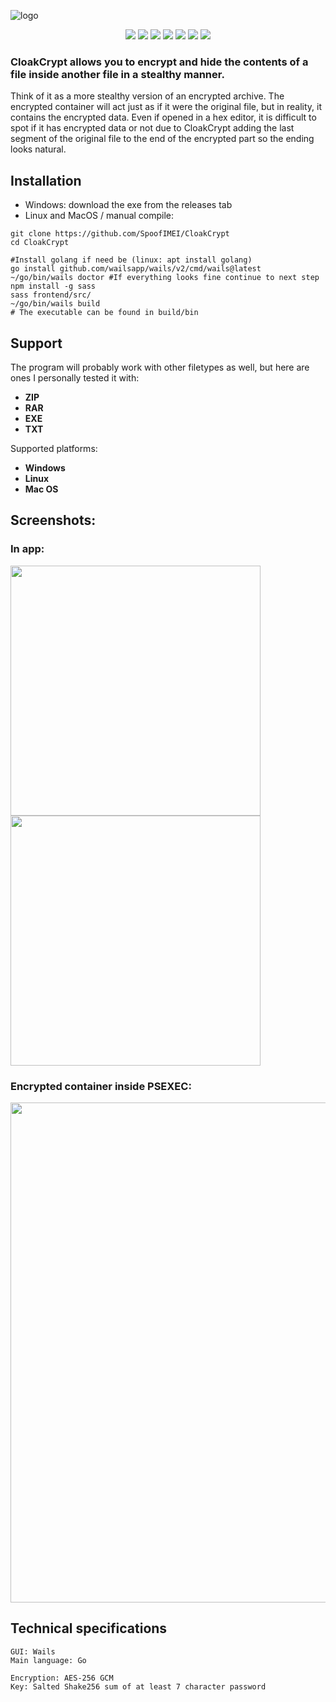 ![logo](https://github.com/user-attachments/assets/0bbc4877-7d9c-49f3-8253-15f1c87bd422)
<p align="center">
<img src="https://img.shields.io/badge/go-%2300ADD8.svg?style=for-the-badge&logo=go&logoColor=white">
<img src="https://img.shields.io/badge/html5-%23E34F26.svg?style=for-the-badge&logo=html5&logoColor=white">
<img src="https://img.shields.io/badge/css3-%231572B6.svg?style=for-the-badge&logo=css3&logoColor=white">
<img src="https://img.shields.io/badge/react-%2320232a.svg?style=for-the-badge&logo=react&logoColor=%2361DAFB">
<img src="https://img.shields.io/badge/Windows-0078D6?style=for-the-badge&logo=windows&logoColor=white">
<img src="https://img.shields.io/badge/Linux-FCC624?style=for-the-badge&logo=linux&logoColor=black">
<img src="https://img.shields.io/badge/mac%20os-000000?style=for-the-badge&logo=macos&logoColor=F0F0F0">
</p>

### CloakCrypt allows you to encrypt and hide the contents of a file inside another file in a stealthy manner. 

Think of it as a more stealthy version of an encrypted archive. The encrypted container will act just as if it were the original file, but in reality, it contains the encrypted data. Even if opened in a hex editor, it is difficult to spot if it has encrypted data or not due to CloakCrypt adding the last segment of the original file to the end of the encrypted part so the ending looks natural.

## Installation
* Windows: download the exe from the releases tab
* Linux and MacOS / manual compile:
```
git clone https://github.com/SpoofIMEI/CloakCrypt
cd CloakCrypt

#Install golang if need be (linux: apt install golang)
go install github.com/wailsapp/wails/v2/cmd/wails@latest
~/go/bin/wails doctor #If everything looks fine continue to next step
npm install -g sass
sass frontend/src/
~/go/bin/wails build
# The executable can be found in build/bin
```

## Support
The program will probably work with other filetypes as well, but here are ones I personally tested it with:
* <b>ZIP</b>
* <b>RAR</b>
* <b>EXE</b>
* <b>TXT</b>

Supported platforms:
* <b>Windows</b>
* <b>Linux</b>
* <b>Mac OS</b>

## Screenshots:
### In app:
<img width=400 src="https://github.com/user-attachments/assets/f6f55a47-774f-420c-8819-8201ba7a3dd02"></img>
<img width=400 src="https://github.com/user-attachments/assets/bc5fae2c-650e-4be1-a6de-b68d6b63d462"></img>


### Encrypted container inside PSEXEC:
<img width=800 src="https://github.com/user-attachments/assets/4605f29a-18fa-41d4-a4d7-804687aa34be"></img>

## Technical specifications
```
GUI: Wails
Main language: Go

Encryption: AES-256 GCM
Key: Salted Shake256 sum of at least 7 character password
```
